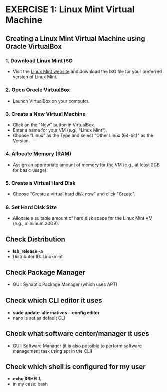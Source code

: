 # EXERCISE 1: Linux Mint Virtual Machine

## Creating a Linux Mint Virtual Machine using Oracle VirtualBox
### 1. Download Linux Mint ISO
- Visit the [Linux Mint website](https://linuxmint.com/) and download the ISO file for your preferred version of Linux Mint.
### 2. Open Oracle VirtualBox
- Launch VirtualBox on your computer.
### 3. Create a New Virtual Machine
- Click on the "New" button in VirtualBox.
- Enter a name for your VM (e.g., "Linux Mint").
- Choose "Linux" as the Type and select "Other Linux (64-bit)" as the Version.
### 4. Allocate Memory (RAM)
- Assign an appropriate amount of memory for the VM (e.g., at least 2GB for basic usage).
### 5. Create a Virtual Hard Disk
- Choose "Create a virtual hard disk now" and click "Create".
### 6. Set Hard Disk Size
- Allocate a suitable amount of hard disk space for the Linux Mint VM (e.g., minimum 20GB).

## Check Distribution
- __lsb_release -a__
- Distributor ID: Linuxmint
## Check Package Manager
- GUI: Synaptic Package Manager (which uses APT)
## Check which CLI editor it uses
- __sudo update-alternatives --config editor__
- nano is set as default CLI
## Check what software center/manager it uses
- GUI: Software Manager (it is also possible to perform software management task using apt in the CLI)
## Check which shell is configured for my user
- __echo $SHELL__
- in my case: bash
